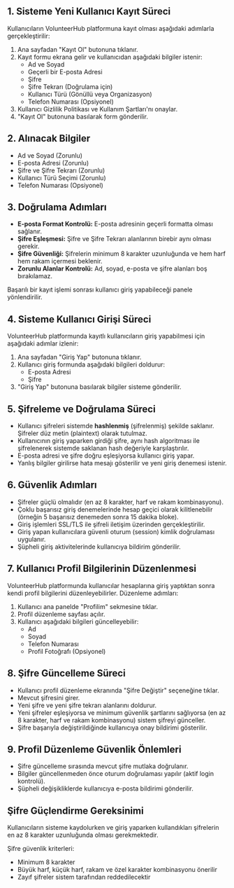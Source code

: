 ## 1. Sisteme Yeni Kullanıcı Kayıt Süreci
Kullanıcıların VolunteerHub platformuna kayıt olması aşağıdaki adımlarla gerçekleştirilir:
1. Ana sayfadan "Kayıt Ol" butonuna tıklanır.
2. Kayıt formu ekrana gelir ve kullanıcıdan aşağıdaki bilgiler istenir:
   - Ad ve Soyad
   - Geçerli bir E-posta Adresi
   - Şifre
   - Şifre Tekrarı (Doğrulama için)
   - Kullanıcı Türü (Gönüllü veya Organizasyon)
   - Telefon Numarası (Opsiyonel)
3. Kullanıcı Gizlilik Politikası ve Kullanım Şartları'nı onaylar.
4. "Kayıt Ol" butonuna basılarak form gönderilir.

## 2. Alınacak Bilgiler
- Ad ve Soyad (Zorunlu)
- E-posta Adresi (Zorunlu)
- Şifre ve Şifre Tekrarı (Zorunlu)
- Kullanıcı Türü Seçimi (Zorunlu)
- Telefon Numarası (Opsiyonel)

## 3. Doğrulama Adımları
- **E-posta Format Kontrolü:** E-posta adresinin geçerli formatta olması sağlanır.
- **Şifre Eşleşmesi:** Şifre ve Şifre Tekrarı alanlarının birebir aynı olması gerekir.
- **Şifre Güvenliği:** Şifrelerin minimum 8 karakter uzunluğunda ve hem harf hem rakam içermesi beklenir.
- **Zorunlu Alanlar Kontrolü:** Ad, soyad, e-posta ve şifre alanları boş bırakılamaz.

Başarılı bir kayıt işlemi sonrası kullanıcı giriş yapabileceği panele yönlendirilir.
## 4. Sisteme Kullanıcı Girişi Süreci
VolunteerHub platformunda kayıtlı kullanıcıların giriş yapabilmesi için aşağıdaki adımlar izlenir:
1. Ana sayfadan "Giriş Yap" butonuna tıklanır.
2. Kullanıcı giriş formunda aşağıdaki bilgileri doldurur:
   - E-posta Adresi
   - Şifre
3. "Giriş Yap" butonuna basılarak bilgiler sisteme gönderilir.

## 5. Şifreleme ve Doğrulama Süreci
- Kullanıcı şifreleri sistemde **hashlenmiş** (şifrelenmiş) şekilde saklanır. Şifreler düz metin (plaintext) olarak tutulmaz.
- Kullanıcının giriş yaparken girdiği şifre, aynı hash algoritması ile şifrelenerek sistemde saklanan hash değeriyle karşılaştırılır.
- E-posta adresi ve şifre doğru eşleşiyorsa kullanıcı giriş yapar.
- Yanlış bilgiler girilirse hata mesajı gösterilir ve yeni giriş denemesi istenir.

## 6. Güvenlik Adımları
- Şifreler güçlü olmalıdır (en az 8 karakter, harf ve rakam kombinasyonu).
- Çoklu başarısız giriş denemelerinde hesap geçici olarak kilitlenebilir (örneğin 5 başarısız denemeden sonra 15 dakika bloke).
- Giriş işlemleri SSL/TLS ile şifreli iletişim üzerinden gerçekleştirilir.
- Giriş yapan kullanıcılara güvenli oturum (session) kimlik doğrulaması uygulanır.
- Şüpheli giriş aktivitelerinde kullanıcıya bildirim gönderilir.

## 7. Kullanıcı Profil Bilgilerinin Düzenlenmesi
VolunteerHub platformunda kullanıcılar hesaplarına giriş yaptıktan sonra kendi profil bilgilerini düzenleyebilirler. Düzenleme adımları:
1. Kullanıcı ana panelde "Profilim" sekmesine tıklar.
2. Profil düzenleme sayfası açılır.
3. Kullanıcı aşağıdaki bilgileri güncelleyebilir:
   - Ad
   - Soyad
   - Telefon Numarası
   - Profil Fotoğrafı (Opsiyonel)

## 8. Şifre Güncelleme Süreci
- Kullanıcı profil düzenleme ekranında "Şifre Değiştir" seçeneğine tıklar.
- Mevcut şifresini girer.
- Yeni şifre ve yeni şifre tekrarı alanlarını doldurur.
- Yeni şifreler eşleşiyorsa ve minimum güvenlik şartlarını sağlıyorsa (en az 8 karakter, harf ve rakam kombinasyonu) sistem şifreyi günceller.
- Şifre başarıyla değiştirildiğinde kullanıcıya onay bildirimi gösterilir.

## 9. Profil Düzenleme Güvenlik Önlemleri
- Şifre güncelleme sırasında mevcut şifre mutlaka doğrulanır.
- Bilgiler güncellenmeden önce oturum doğrulaması yapılır (aktif login kontrolü).
- Şüpheli değişikliklerde kullanıcıya e-posta bildirimi gönderilir.

## Şifre Güçlendirme Gereksinimi

Kullanıcıların sisteme kaydolurken ve giriş yaparken kullandıkları şifrelerin en az 8 karakter uzunluğunda olması gerekmektedir.

Şifre güvenlik kriterleri:

- Minimum 8 karakter
- Büyük harf, küçük harf, rakam ve özel karakter kombinasyonu önerilir
- Zayıf şifreler sistem tarafından reddedilecektir
